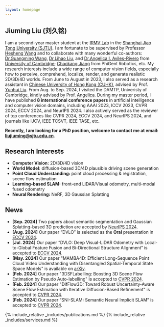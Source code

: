 ```yaml
---
layout: homepage
---
```


## Jiuming Liu (刘久铭)

I am a second-year master student at the [IRMV Lab](https://irmv.sjtu.edu.cn/) in the [Shanghai Jiao Tong University (SJTU)](https://en.sjtu.edu.cn/). I am fortunate to be supervised by Professor [Hesheng Wang](https://irmv.sjtu.edu.cn/wanghesheng) and to collaborate with many wonderful co-authors: [Dr.Guangming Wang](https://guangmingw.github.io/), [Dr.Lihao Liu](https://lihaoliu-cambridge.github.io/), and [Dr.Angelica I. Aviles-Rivero](https://angelicaiaviles.wordpress.com/) from [University of Cambridge](https://www.cam.ac.uk/); [Chaokang Jiang](https://jiangchaokang.github.io/) from PhiGent Robotics, etc. My research interests include a wide range of computer vision fields, especially how to perceive, comprehend, localize, render, and generate realistic 2D/3D/4D worlds. From June to August in 2023, I also served as a research assistant in [Chinese University of Hong Kong (CUHK)](https://www.cuhk.edu.hk/chinese/index.html), advised by Prof. [Yunhui Liu](https://www4.mae.cuhk.edu.hk/peoples/liu-yun-hui/). From Aug. to Sep. 2024, I visited the DAMTP, Univeristy of Cambridge, kindly advised by Prof. [Angelica](https://angelicaiaviles.wordpress.com/). During my master period, I have published **8 international conference papers** in artificial intelligence and computer vision domains, including AAAI 2023, ICCV 2023, CVPR 2024, ECCV 2024, and NeurIPS 2024. I also actively served as the reviewer of top conferences like CVPR 2024, ECCV 2024, and NeurIPS 2024, and journals like IJCV, IEEE TCSVT, IEEE TASE, etc. 

**Recently, I am looking for a PhD position, welcome to contact me at email: liujiuming@sjtu.edu.cn**.

## Research Interests

- **Computer Vision:** 2D/3D/4D vision
- **World Model:** diffusion-based 3D/4D plausible driving scene generation
- **Point Cloud Understanding:** point cloud processing & registration, scene flow estimation
- **Learning-based SLAM:** front-end LiDAR/Visual odometry, multi-modal fused odometry
- **Neural Rendering:** NeRF, 3D Gaussian Splatting

## News
- **[Sep. 2024]** Two papers about semantic segmentation and Gaussian Splatting-based 3D prediction are accepted by [NeurIPS 2024](https://neurips.cc/). 
- **[Aug. 2024]** Our paper “DVLO” is selected as the **Oral** presentation in [ECCV 2024](https://eccv2024.ecva.net/).
- **[Jul. 2024]** Our paper “DVLO: Deep Visual-LiDAR Odometry with Local-to-Global Feature Fusion and Bi-Directional Structure Alignment” is accepted to [ECCV 2024](https://eccv2024.ecva.net/).
- **[May. 2024]** Our paper "MAMBA4D: Efficient Long-Sequence Point Cloud Video Understanding with Disentangled Spatial-Temporal State Space Models" is available on [arXiv](https://arxiv.org/abs/2405.14338).
- **[Feb. 2024]** Our paper "3DSFLabelling: Boosting 3D Scene Flow Estimation by Pseudo Auto-labelling" is accepted to [CVPR 2024](https://openaccess.thecvf.com/content/CVPR2024/html/Jiang_3DSFLabelling_Boosting_3D_Scene_Flow_Estimation_by_Pseudo_Auto-labelling_CVPR_2024_paper.html).
- **[Feb. 2024]** Our paper "DifFlow3D: Toward Robust Uncertainty-Aware Scene Flow Estimation with Iterative Diffusion-Based Refinement" is accepted to [CVPR 2024](https://openaccess.thecvf.com/content/CVPR2024/html/Liu_DifFlow3D_Toward_Robust_Uncertainty-Aware_Scene_Flow_Estimation_with_Iterative_Diffusion-Based_CVPR_2024_paper.html).
- **[Feb. 2024]** Our paper “SNI-SLAM: Semantic Neural Implicit SLAM” is accepted to [CVPR 2024](https://openaccess.thecvf.com/content/CVPR2024/html/Zhu_SNI-SLAM_Semantic_Neural_Implicit_SLAM_CVPR_2024_paper.html).

{% include_relative _includes/publications.md %}
{% include_relative _includes/services.md %}
